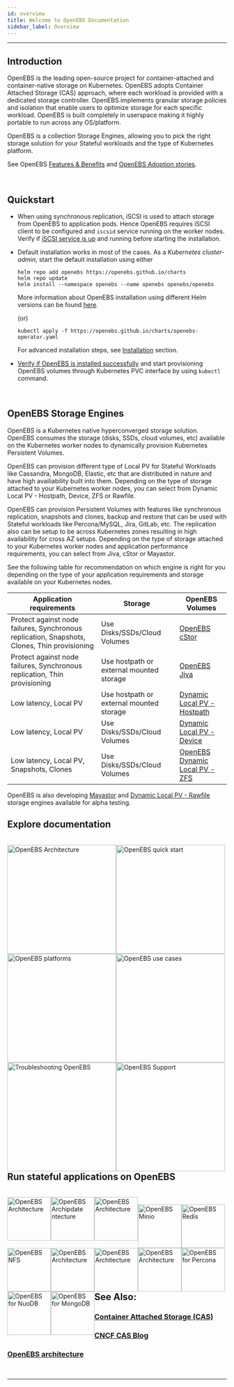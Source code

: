 ```yaml
---
id: overview
title: Welcome to OpenEBS Documentation
sidebar_label: Overview
---
```

------

## Introduction ##

OpenEBS is the leading open-source project for container-attached and
container-native storage on Kubernetes. OpenEBS adopts
Container Attached Storage (CAS) approach, where each workload is
provided with a dedicated storage controller.
OpenEBS implements granular storage policies and isolation that enable users
to optimize storage for each specific workload. OpenEBS is built 
completely in userspace making it highly portable to run across any OS/platform.

OpenEBS is a collection Storage Engines, allowing you to pick the right 
storage solution for your Stateful workloads and the type of Kubernetes platform. 

See OpenEBS  <a href="/docs/next/features.html">Features & Benefits</a>
and <a href="https://github.com/openebs/openebs/blob/master/ADOPTERS.md" target="_blank">OpenEBS Adoption stories</a>.


<br>

## Quickstart

- When using synchronous replication, iSCSI is used to attach storage from OpenEBS to 
  application pods. Hence OpenEBS requires iSCSI client to be configured and `iscsid` service
  running on the worker nodes.
  Verify if [iSCSI service is up](/docs/next/prerequisites.html) and
  running before starting the installation.

- Default installation works in most of the cases. As a *Kubernetes cluster-admin*, start the default installation using either

  ```
  helm repo add openebs https://openebs.github.io/charts
  helm repo update
  helm install --namespace openebs --name openebs openebs/openebs
  ```
  More information about OpenEBS installation using different Helm versions can be found [here](/docs/next/installation.html#installation-through-helm).

  (or)

  ```
  kubectl apply -f https://openebs.github.io/charts/openebs-operator.yaml
  ```
  
  For advanced installation steps, see [Installation](/docs/next/installation.html) section.

- [Verify if OpenEBS is installed successfully](/docs/next/installation.html#verifying-openebs-installation)
  and start provisioning OpenEBS volumes through Kubernetes PVC
  interface by using `kubectl` command. 

<br>

## OpenEBS Storage Engines

OpenEBS is a Kubernetes native hyperconverged storage solution. 
OpenEBS consumes the storage (disks, SSDs, cloud volumes, etc) available 
on the Kubernetes worker nodes to dynamically provision Kubernetes 
Persistent Volumes. 

OpenEBS can provision different type of Local PV for Stateful Workloads 
like Cassandra, MongoDB, Elastic, etc that are distributed in nature and 
have high availiability built into them. 
Depending on the type of storage attached to your Kubernetes worker nodes, 
you can select from Dynamic Local PV - Hostpath, Device, ZFS or Rawfile.

OpenEBS can provision Persistent Volumes with features like synchronous replication, 
snapshots and clones, backup and restore that can be used with Stateful workloads
like Percona/MySQL, Jira, GitLab, etc. The replication also can be setup to be 
across Kubernetes zones resulting in high availability for cross AZ setups. 
Depending on the type of storage attached to your Kubernetes worker nodes and 
application performance requirements, you can select from Jiva, cStor or Mayastor. 

See the following table for recommendation on which engine is right for 
you depending on the type of your application requirements and 
storage available on your Kubernetes nodes. 

| Application requirements   | Storage | OpenEBS Volumes
|--- |--- |--- 
| Protect against node failures, Synchronous replication, Snapshots, Clones, Thin provisioning | Use Disks/SSDs/Cloud Volumes | <a href="https://github.com/openebs/cstor-operators" target="_blank">OpenEBS cStor</a>
| Protect against node failures, Synchronous replication, Thin provisioning | Use hostpath or external mounted storage | [OpenEBS Jiva](/docs/next/jivaguide.html)
| Low latency, Local PV | Use hostpath or external mounted storage | [Dynamic Local PV - Hostpath](/docs/next/uglocalpv-hostpath.html)
| Low latency, Local PV | Use Disks/SSDs/Cloud Volumes | [Dynamic Local PV - Device](/docs/next/uglocalpv-device.html)
| Low latency, Local PV, Snapshots, Clones | Use Disks/SSDs/Cloud Volumes | <a href="https://github.com/openebs/zfs-localpv" target="_blank">OpenEBS Dynamic Local PV - ZFS </a>

OpenEBS is also developing <a href="https://github.com/openebs/Mayastor" target="_blank">Mayastor</a> and <a href="https://github.com/openebs/rawfile-localpv" target="_blank">Dynamic Local PV - Rawfile</a> storage engines available for alpha testing.


## Explore documentation

<br>

<div class="row">
  <div class="">
	<a href="/docs/next/architecture.html">
		<img src="/docs/assets/intro-arch.png" alt="OpenEBS Architecture" style="float:left;width:250px;">
	</a>
  </div>
  <div class="">
	<a href="/docs/next/quickstart.html">
		<img src="/docs/assets/intro-gs.png" alt="OpenEBS quick start" style="float:left;width:250px;">
	</a>
  </div>
  <div class="">
	<a href="/docs/next/prerequisites.html">
		<img src="/docs/assets/intro-platforms.png" alt="OpenEBS platforms" style="float:left;width:250px;">
	</a>
  </div>
</div>
<div class="row">
  <div class="">
	<a href="/docs/next/usecases.html">
		<img src="/docs/assets/intro-uc.png" alt="OpenEBS use cases" style="float:left;width:250px;">
	</a>
  </div>
  <div class="">
	<a href="/docs/next/troubleshooting.html">
		<img src="/docs/assets/intro-tsg.svg" alt="Troubleshooting OpenEBS" style="float:left;width:250px;">
	</a>
  </div>
  <div class="">
	<a href="/docs/next/support.html">
		<img src="/docs/assets/intro-support.png" alt="OpenEBS Support" style="float:left;width:250px;">
	</a>
  </div>
</div>
<br>

## Run stateful applications on OpenEBS

<br>
<div class="row stateful-applications_row">
    <div class="">
	<a href="/docs/next/prometheus.html" target="_blank">
		<img src="/docs/assets/a-prometheus.png" alt="OpenEBS Architecture" style="float:left;width:100px;">
	</a>
  </div>
<div class="">
	<a href="/docs/next/gitlab.html" target="_blank">
		<img src="/docs/assets/a-gitlab.png" alt="OpenEBS Archipdate ntecture" style="float:left;width:100px;">
	</a>
  </div>
  <div class="">
	<a href="/docs/next/cassandra.html" target="_blank">
		<img src="/docs/assets/a-cassandra.png" alt="OpenEBS Architecture" style="float:left;width:100px;">
	</a>
  </div>
</div>
<br>
<div class="row stateful-applications_row">
<div class="">
	<a href="/docs/next/minio.html" target="_blank">
		<img src="/docs/assets/a-minio.png" alt="OpenEBS Minio" style="float:left;width:100px;">
	</a>
  </div>
<div class="">
	<a href="/docs/next/redis.html" target="_blank">
		<img src="/docs/assets/a-redis.png" alt="OpenEBS Redis" style="float:left;width:100px;">
	</a>
  </div>  
  <div class="">
	<a href="/docs/next/rwm.html" target="_blank">
		<img src="/docs/assets/a-nfs.png" alt="OpenEBS NFS" style="float:left;width:100px;">
	</a>
  </div>
</div>
<br>
<div class="row stateful-applications_row">
<div class="">
	<a href="/docs/next/elasticsearch.html" target="_blank">
		<img src="/docs/assets/a-elastic.png" alt="OpenEBS Architecture" style="float:left;width:100px;">
	</a>
  </div>
<div class="">
	<a href="/docs/next/mysql.html" target="_blank">
		<img src="/docs/assets/a-mysql.png" alt="OpenEBS Architecture" style="float:left;width:100px;">
	</a>
  </div>  
  <div class="">
	<a href="/docs/next/postgres.html" target="_blank">
		<img src="/docs/assets/a-postgres.png" alt="OpenEBS Architecture" style="float:left;width:100px;">
	</a>
  </div>
</div>
<br>
<div class="row stateful-applications_row">
  <div class="">
	<a href="/docs/next/percona.html" target="_blank">
		<img src="/docs/assets/a-percona.png" alt="OpenEBS for Percona" style="float:left;width:100px;">
	</a>
  </div>
  <div class="">
	<a href="/docs/next/nuodb.html" target="_blank">
		<img src="/docs/assets/a-nuodb.png" alt="OpenEBS for NuoDB" style="float:left;width:100px;">
	</a>
  </div>
 <div class="">
	<a href="/docs/next/mongo.html" target="_blank">
		<img src="/docs/assets/svg/a-mongo.svg" alt="OpenEBS for MongoDB" style="float:left;width:100px;">
	</a>
  </div>
</div>
<br><br>

## See Also:

### [Container Attached Storage (CAS)](/docs/next/cas.html)

### <a href="https://www.cncf.io/blog/2018/04/19/container-attached-storage-a-primer/" target="_blank">CNCF CAS Blog </a>

### [OpenEBS architecture](/docs/next/architecture.html)

<br><hr><br>


